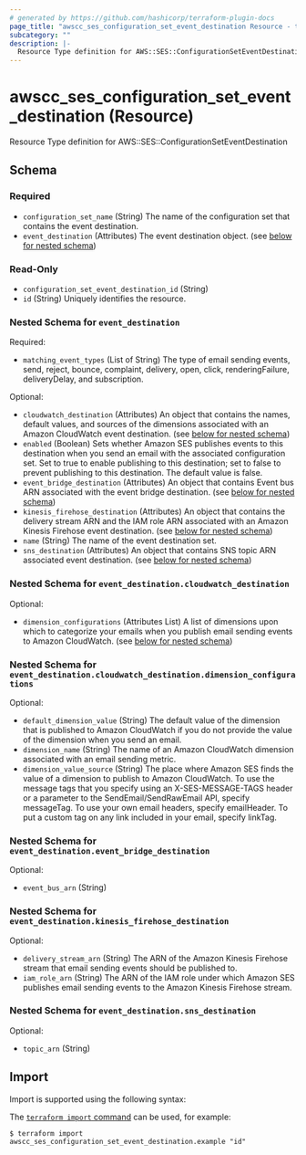 ```yaml
---
# generated by https://github.com/hashicorp/terraform-plugin-docs
page_title: "awscc_ses_configuration_set_event_destination Resource - terraform-provider-awscc"
subcategory: ""
description: |-
  Resource Type definition for AWS::SES::ConfigurationSetEventDestination
---
```


# awscc_ses_configuration_set_event_destination (Resource)

Resource Type definition for AWS::SES::ConfigurationSetEventDestination



<!-- schema generated by tfplugindocs -->
## Schema

### Required

- `configuration_set_name` (String) The name of the configuration set that contains the event destination.
- `event_destination` (Attributes) The event destination object. (see [below for nested schema](#nestedatt--event_destination))

### Read-Only

- `configuration_set_event_destination_id` (String)
- `id` (String) Uniquely identifies the resource.

<a id="nestedatt--event_destination"></a>
### Nested Schema for `event_destination`

Required:

- `matching_event_types` (List of String) The type of email sending events, send, reject, bounce, complaint, delivery, open, click, renderingFailure, deliveryDelay, and subscription.

Optional:

- `cloudwatch_destination` (Attributes) An object that contains the names, default values, and sources of the dimensions associated with an Amazon CloudWatch event destination. (see [below for nested schema](#nestedatt--event_destination--cloudwatch_destination))
- `enabled` (Boolean) Sets whether Amazon SES publishes events to this destination when you send an email with the associated configuration set. Set to true to enable publishing to this destination; set to false to prevent publishing to this destination. The default value is false.
- `event_bridge_destination` (Attributes) An object that contains Event bus ARN associated with the event bridge destination. (see [below for nested schema](#nestedatt--event_destination--event_bridge_destination))
- `kinesis_firehose_destination` (Attributes) An object that contains the delivery stream ARN and the IAM role ARN associated with an Amazon Kinesis Firehose event destination. (see [below for nested schema](#nestedatt--event_destination--kinesis_firehose_destination))
- `name` (String) The name of the event destination set.
- `sns_destination` (Attributes) An object that contains SNS topic ARN associated event destination. (see [below for nested schema](#nestedatt--event_destination--sns_destination))

<a id="nestedatt--event_destination--cloudwatch_destination"></a>
### Nested Schema for `event_destination.cloudwatch_destination`

Optional:

- `dimension_configurations` (Attributes List) A list of dimensions upon which to categorize your emails when you publish email sending events to Amazon CloudWatch. (see [below for nested schema](#nestedatt--event_destination--cloudwatch_destination--dimension_configurations))

<a id="nestedatt--event_destination--cloudwatch_destination--dimension_configurations"></a>
### Nested Schema for `event_destination.cloudwatch_destination.dimension_configurations`

Optional:

- `default_dimension_value` (String) The default value of the dimension that is published to Amazon CloudWatch if you do not provide the value of the dimension when you send an email.
- `dimension_name` (String) The name of an Amazon CloudWatch dimension associated with an email sending metric.
- `dimension_value_source` (String) The place where Amazon SES finds the value of a dimension to publish to Amazon CloudWatch. To use the message tags that you specify using an X-SES-MESSAGE-TAGS header or a parameter to the SendEmail/SendRawEmail API, specify messageTag. To use your own email headers, specify emailHeader. To put a custom tag on any link included in your email, specify linkTag.



<a id="nestedatt--event_destination--event_bridge_destination"></a>
### Nested Schema for `event_destination.event_bridge_destination`

Optional:

- `event_bus_arn` (String)


<a id="nestedatt--event_destination--kinesis_firehose_destination"></a>
### Nested Schema for `event_destination.kinesis_firehose_destination`

Optional:

- `delivery_stream_arn` (String) The ARN of the Amazon Kinesis Firehose stream that email sending events should be published to.
- `iam_role_arn` (String) The ARN of the IAM role under which Amazon SES publishes email sending events to the Amazon Kinesis Firehose stream.


<a id="nestedatt--event_destination--sns_destination"></a>
### Nested Schema for `event_destination.sns_destination`

Optional:

- `topic_arn` (String)

## Import

Import is supported using the following syntax:

The [`terraform import` command](https://developer.hashicorp.com/terraform/cli/commands/import) can be used, for example:

```shell
$ terraform import awscc_ses_configuration_set_event_destination.example "id"
```
